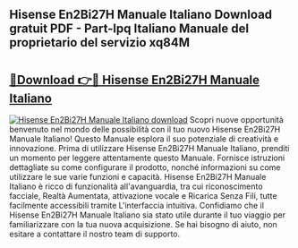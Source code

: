 ## Hisense En2Bi27H Manuale Italiano Download gratuit PDF - Part-lpq Italiano Manuale del proprietario del servizio xq84M

# <h2><a href="http://dfaa8dm.blite.top/?on=Hisense+En2Bi27H+Manuale+Italiano">🔗Download 👉🔴 Hisense En2Bi27H Manuale Italiano</a></h2>

[![Hisense En2Bi27H Manuale Italiano download](https://i.imgur.com/lujVjoI.png)](http://dfaa8dm.blite.top/?on=Hisense+En2Bi27H+Manuale+Italiano)
Scopri nuove opportunità benvenuto nel mondo delle possibilità con il tuo nuovo Hisense En2Bi27H Manuale Italiano! Questo Manuale esplora il suo potenziale di creatività e innovazione. Prima di utilizzare Hisense En2Bi27H Manuale Italiano, prenditi un momento per leggere attentamente questo Manuale. Fornisce istruzioni dettagliate su come configurare il prodotto, nonché informazioni su come utilizzare le sue varie funzioni e capacità. Hisense En2Bi27H Manuale Italiano è ricco di funzionalità all'avanguardia, tra cui riconoscimento facciale, Realtà Aumentata, attivazione vocale e Ricarica Senza Fili, tutte facilmente accessibili tramite L'interfaccia intuitiva. Confidiamo che il Hisense En2Bi27H Manuale Italiano sia stato utile durante il tuo viaggio per familiarizzare con la tua nuova acquisizione. Se hai bisogno di aiuto, non esitare a contattare il nostro team di supporto.
